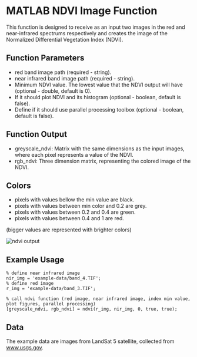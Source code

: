 # MATLAB NDVI Image Function
This function is designed to receive as an input two images in the red and near-infrared spectrums respectively and creates the image of the Normalized Differential Vegetation Index (NDVI).

## Function Parameters
- red band image path (required - string).
- near infrared band image path (required - string).
- Minimum NDVI value. The lowest value that the NDVI output will have (optional - double, default is 0).
- If it should plot NDVI and its histogram (optional - boolean, default is false).
- Define if it should use parallel processing toolbox (optional - boolean, default is false).

## Function Output
- greyscale_ndvi: Matrix with the same dimensions as the input images, where each pixel represents a value of the NDVI.
- rgb_ndvi: Three dimension matrix, representing the colored image of the NDVI.

## Colors

- pixels with values bellow the min value are black.
- pixels with values between min color and 0.2 are grey.
- pixels with values between 0.2 and 0.4 are green.
- pixels with values between 0.4 and 1 are red.

(bigger values are represented with brighter colors)

![ndvi output](https://anjelo.ml/github-images/ndvi-image-function/github.jpg)

## Example Usage
```
% define near infrared image
nir_img = 'example-data/band_4.TIF';
% define red image
r_img = 'example-data/band_3.TIF';

% call ndvi function (red image, near infrared image, index min value, plot figures, parallel processing)
[greyscale_ndvi, rgb_ndvi] = ndvi(r_img, nir_img, 0, true, true);
```

## Data
The example data are images from LandSat 5 satellite, collected from www.usgs.gov.
